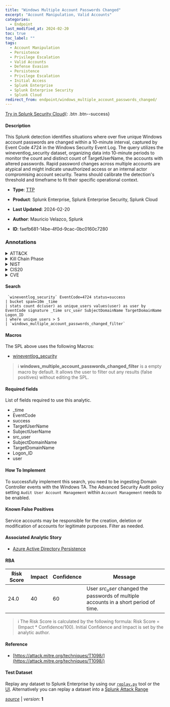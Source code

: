 ```yaml
---
title: "Windows Multiple Account Passwords Changed"
excerpt: "Account Manipulation, Valid Accounts"
categories:
  - Endpoint
last_modified_at: 2024-02-20
toc: true
toc_label: ""
tags:
  - Account Manipulation
  - Persistence
  - Privilege Escalation
  - Valid Accounts
  - Defense Evasion
  - Persistence
  - Privilege Escalation
  - Initial Access
  - Splunk Enterprise
  - Splunk Enterprise Security
  - Splunk Cloud
redirect_from: endpoint/windows_multiple_account_passwords_changed/
---
```




[Try in Splunk Security Cloud](https://www.splunk.com/en_us/cyber-security.html){: .btn .btn--success}

#### Description

This Splunk detection identifies situations where over five unique Windows account passwords are changed within a 10-minute interval, captured by Event Code 4724 in the Windows Security Event Log. The query utilizes the wineventlog_security dataset, organizing data into 10-minute periods to monitor the count and distinct count of TargetUserName, the accounts with altered passwords. Rapid password changes across multiple accounts are atypical and might indicate unauthorized access or an internal actor compromising account security. Teams should calibrate the detection&#39;s threshold and timeframe to fit their specific operational context.

- **Type**: [TTP](https://github.com/splunk/security_content/wiki/Detection-Analytic-Types)
- **Product**: Splunk Enterprise, Splunk Enterprise Security, Splunk Cloud

- **Last Updated**: 2024-02-20
- **Author**: Mauricio Velazco, Splunk
- **ID**: faefb681-14be-4f0d-9cac-0bc0160c7280

### Annotations
<details>
  <summary>ATT&CK</summary>

<div markdown="1">

#### [ATT&CK](https://attack.mitre.org/)

| ID          | Technique   | Tactic         |
| ----------- | ----------- |--------------- |
| [T1098](https://attack.mitre.org/techniques/T1098/) | Account Manipulation | Persistence, Privilege Escalation |

| [T1078](https://attack.mitre.org/techniques/T1078/) | Valid Accounts | Defense Evasion, Persistence, Privilege Escalation, Initial Access |

</div>
</details>


<details>
  <summary>Kill Chain Phase</summary>

<div markdown="1">

* Installation
* Exploitation
* Delivery


</div>
</details>


<details>
  <summary>NIST</summary>

<div markdown="1">

* DE.CM



</div>
</details>

<details>
  <summary>CIS20</summary>

<div markdown="1">

* CIS 10



</div>
</details>

<details>
  <summary>CVE</summary>

<div markdown="1">


</div>
</details>


#### Search

```
 `wineventlog_security` EventCode=4724 status=success 
| bucket span=10m _time 
| stats count dc(user) as unique_users values(user) as user by EventCode signature _time src_user SubjectDomainName TargetDomainName Logon_ID 
| where unique_users > 5 
| `windows_multiple_account_passwords_changed_filter`
```

#### Macros
The SPL above uses the following Macros:
* [wineventlog_security](https://github.com/splunk/security_content/blob/develop/macros/wineventlog_security.yml)

> :information_source:
> **windows_multiple_account_passwords_changed_filter** is a empty macro by default. It allows the user to filter out any results (false positives) without editing the SPL.



#### Required fields
List of fields required to use this analytic.
* _time
* EventCode
* success
* TargetUserName
* SubjectUserName
* src_user
* SubjectDomainName
* TargetDomainName
* Logon_ID
* user



#### How To Implement
To successfully implement this search, you need to be ingesting Domain Controller events with the Windows TA. The Advanced Security Audit policy setting `Audit User Account Management` within `Account Management` needs to be enabled.
#### Known False Positives
Service accounts may be responsible for the creation, deletion or modification of accounts for legitimate purposes. Filter as needed.

#### Associated Analytic Story
* [Azure Active Directory Persistence](/stories/azure_active_directory_persistence)




#### RBA

| Risk Score  | Impact      | Confidence   | Message      |
| ----------- | ----------- |--------------|--------------|
| 24.0 | 40 | 60 | User $src_user$ changed the passwords of multiple accounts in a short period of time. |


> :information_source:
> The Risk Score is calculated by the following formula: Risk Score = (Impact * Confidence/100). Initial Confidence and Impact is set by the analytic author.


#### Reference

* [https://attack.mitre.org/techniques/T1098/](https://attack.mitre.org/techniques/T1098/)



#### Test Dataset
Replay any dataset to Splunk Enterprise by using our [`replay.py`](https://github.com/splunk/attack_data#using-replaypy) tool or the [UI](https://github.com/splunk/attack_data#using-ui).
Alternatively you can replay a dataset into a [Splunk Attack Range](https://github.com/splunk/attack_range#replay-dumps-into-attack-range-splunk-server)




[*source*](https://github.com/splunk/security_content/tree/develop/detections/endpoint/windows_multiple_account_passwords_changed.yml) \| *version*: **1**